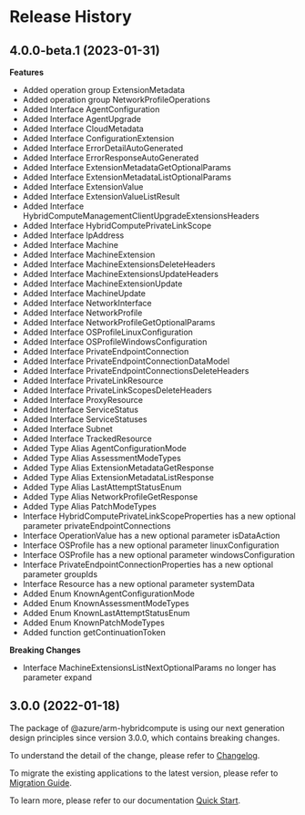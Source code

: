# Release History
    
## 4.0.0-beta.1 (2023-01-31)
    
**Features**

  - Added operation group ExtensionMetadata
  - Added operation group NetworkProfileOperations
  - Added Interface AgentConfiguration
  - Added Interface AgentUpgrade
  - Added Interface CloudMetadata
  - Added Interface ConfigurationExtension
  - Added Interface ErrorDetailAutoGenerated
  - Added Interface ErrorResponseAutoGenerated
  - Added Interface ExtensionMetadataGetOptionalParams
  - Added Interface ExtensionMetadataListOptionalParams
  - Added Interface ExtensionValue
  - Added Interface ExtensionValueListResult
  - Added Interface HybridComputeManagementClientUpgradeExtensionsHeaders
  - Added Interface HybridComputePrivateLinkScope
  - Added Interface IpAddress
  - Added Interface Machine
  - Added Interface MachineExtension
  - Added Interface MachineExtensionsDeleteHeaders
  - Added Interface MachineExtensionsUpdateHeaders
  - Added Interface MachineExtensionUpdate
  - Added Interface MachineUpdate
  - Added Interface NetworkInterface
  - Added Interface NetworkProfile
  - Added Interface NetworkProfileGetOptionalParams
  - Added Interface OSProfileLinuxConfiguration
  - Added Interface OSProfileWindowsConfiguration
  - Added Interface PrivateEndpointConnection
  - Added Interface PrivateEndpointConnectionDataModel
  - Added Interface PrivateEndpointConnectionsDeleteHeaders
  - Added Interface PrivateLinkResource
  - Added Interface PrivateLinkScopesDeleteHeaders
  - Added Interface ProxyResource
  - Added Interface ServiceStatus
  - Added Interface ServiceStatuses
  - Added Interface Subnet
  - Added Interface TrackedResource
  - Added Type Alias AgentConfigurationMode
  - Added Type Alias AssessmentModeTypes
  - Added Type Alias ExtensionMetadataGetResponse
  - Added Type Alias ExtensionMetadataListResponse
  - Added Type Alias LastAttemptStatusEnum
  - Added Type Alias NetworkProfileGetResponse
  - Added Type Alias PatchModeTypes
  - Interface HybridComputePrivateLinkScopeProperties has a new optional parameter privateEndpointConnections
  - Interface OperationValue has a new optional parameter isDataAction
  - Interface OSProfile has a new optional parameter linuxConfiguration
  - Interface OSProfile has a new optional parameter windowsConfiguration
  - Interface PrivateEndpointConnectionProperties has a new optional parameter groupIds
  - Interface Resource has a new optional parameter systemData
  - Added Enum KnownAgentConfigurationMode
  - Added Enum KnownAssessmentModeTypes
  - Added Enum KnownLastAttemptStatusEnum
  - Added Enum KnownPatchModeTypes
  - Added function getContinuationToken

**Breaking Changes**

  - Interface MachineExtensionsListNextOptionalParams no longer has parameter expand
    
    
## 3.0.0 (2022-01-18)

The package of @azure/arm-hybridcompute is using our next generation design principles since version 3.0.0, which contains breaking changes.

To understand the detail of the change, please refer to [Changelog](https://aka.ms/js-track2-changelog).

To migrate the existing applications to the latest version, please refer to [Migration Guide](https://aka.ms/js-track2-migration-guide).

To learn more, please refer to our documentation [Quick Start](https://aka.ms/js-track2-quickstart).
